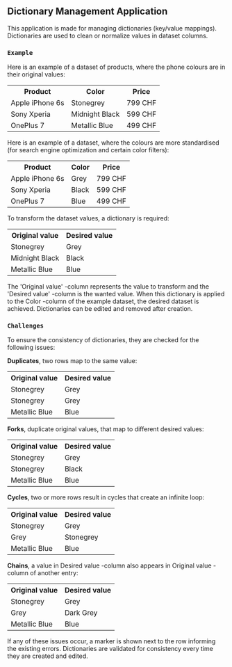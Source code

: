## Dictionary Management Application

This application is made for managing dictionaries (key/value mappings).
Dictionaries are used to clean or normalize values in dataset columns.

### `Example`

Here is an example of a dataset of products, where the phone colours are in their original values:

<table>
    <tr>
        <th>Product</th>
        <th>Color</th>
        <th>Price</th>
    </tr>
    <tr>
        <td>Apple iPhone 6s</td>
        <td>Stonegrey</td>
        <td>799 CHF</td>
    </tr>
    <tr>
        <td>Sony Xperia</td>
        <td>Midnight Black</td>
        <td>599 CHF</td>
    </tr>
    <tr>
        <td>OnePlus 7</td>
        <td>Metallic Blue</td>
        <td>499 CHF</td>
    </tr>
</table>

Here is an example of a dataset, where the colours are more standardised
(for search engine optimization and certain color filters):

<table>
    <tr>
        <th>Product</th>
        <th>Color</th>
        <th>Price</th>
    </tr>
    <tr>
        <td>Apple iPhone 6s</td>
        <td>Grey</td>
        <td>799 CHF</td>
    </tr>
    <tr>
        <td>Sony Xperia</td>
        <td>Black</td>
        <td>599 CHF</td>
    </tr>
    <tr>
        <td>OnePlus 7</td>
        <td>Blue</td>
        <td>499 CHF</td>
    </tr>
</table>

To transform the dataset values, a dictionary is required:

<table>
    <tr>
        <th>Original value</th>
        <th>Desired value</th>
    </tr>
    <tr>
        <td>Stonegrey</td>
        <td>Grey</td>
    </tr>
    <tr>
        <td>Midnight Black</td>
        <td>Black</td>
    </tr>
    <tr>
        <td>Metallic Blue</td>
        <td>Blue</td>
    </tr>
</table>

The 'Original value' -column represents the value to transform and
the 'Desired value' -column is the wanted value. When this dictionary
is applied to the Color -column of the example dataset, the desired
dataset is achieved.
Dictionaries can be edited and removed after creation.

### `Challenges`

To ensure the consistency of dictionaries, they are checked for the
following issues:

<b>Duplicates</b>, two rows map to the same value:

<table>
    <tr>
        <th>Original value</th>
        <th>Desired value</th>
    </tr>
    <tr>
        <td>Stonegrey</td>
        <td>Grey</td>
    </tr>
    <tr>
        <td>Stonegrey</td>
        <td>Grey</td>
    </tr>
    <tr>
        <td>Metallic Blue</td>
        <td>Blue</td>
    </tr>
</table>

<b>Forks</b>, duplicate original values, that map to different desired values:

<table>
    <tr>
        <th>Original value</th>
        <th>Desired value</th>
    </tr>
    <tr>
        <td>Stonegrey</td>
        <td>Grey</td>
    </tr>
    <tr>
        <td>Stonegrey</td>
        <td>Black</td>
    </tr>
    <tr>
        <td>Metallic Blue</td>
        <td>Blue</td>
    </tr>
</table>

<b>Cycles</b>, two or more rows result in cycles that create an infinite loop:

<table>
    <tr>
        <th>Original value</th>
        <th>Desired value</th>
    </tr>
    <tr>
        <td>Stonegrey</td>
        <td>Grey</td>
    </tr>
    <tr>
        <td>Grey</td>
        <td>Stonegrey</td>
    </tr>
    <tr>
        <td>Metallic Blue</td>
        <td>Blue</td>
    </tr>
</table>

<b>Chains</b>, a value in Desired value -column also appears in Original value -column of another entry:

<table>
    <tr>
        <th>Original value</th>
        <th>Desired value</th>
    </tr>
    <tr>
        <td>Stonegrey</td>
        <td>Grey</td>
    </tr>
    <tr>
        <td>Grey</td>
        <td>Dark Grey</td>
    </tr>
    <tr>
        <td>Metallic Blue</td>
        <td>Blue</td>
    </tr>
</table>

If any of these issues occur, a marker is shown next to the row informing the existing errors.
Dictionaries are validated for consistency every time they are created and edited.
